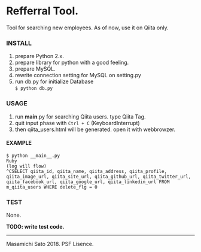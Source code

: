 # Refferral Tool.

Tool for searching new employees.
As of now, use it on Qiita only.

### INSTALL

1. prepare Python 2.x.
1. prepare library for python with a good feeling.
1. prepare MySQL.
1. rewrite connection setting for MySQL on setting.py
1. run db.py for initialize Database  
`$ python db.py`

### USAGE

1. run __main__.py for searching Qiita users. type Qiita Tag.
1. quit input phase with `Ctrl + C` (KeyboardInterrupt)
1. then qiita_users.html will be generated. open it with webbrowzer.

#### EXAMPLE

```
$ python __main__.py
Ruby
(log will flow)
^CSELECT qiita_id, qiita_name, qiita_address, qiita_profile, qiita_image_url, qiita_site_url, qiita_github_url, qiita_twitter_url, qiita_facebook_url, qiita_google_url, qiita_linkedin_url FROM m_qiita_users WHERE delete_flg = 0
```

### TEST

None. 

**TODO: write test code.**

------
Masamichi Sato 2018. PSF Lisence.
